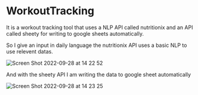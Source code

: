 # WorkoutTracking

It is a workout tracking tool that uses a NLP API called nutritionix and an API called sheety for writing to google sheets automatically. 

So I give an input in daily language the nutritionix API uses a basic NLP to use relevent datas. 

![Screen Shot 2022-09-28 at 14 22 52](https://user-images.githubusercontent.com/74691005/192767507-87b7b6f6-89ca-4553-81f1-bbda78fec2fe.png)

And with the sheety API I am writing the data to google sheet automatically
 
![Screen Shot 2022-09-28 at 14 23 25](https://user-images.githubusercontent.com/74691005/192767668-b59b4993-c1fd-49c6-8ae1-41bb842c4daa.png)
